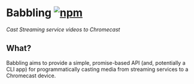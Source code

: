 Babbling [![npm](https://img.shields.io/npm/v/babbling.svg)](https://www.npmjs.com/package/babbling)
========

*Cast Streaming service videos to Chromecast*

## What?

Babbling aims to provide a simple, promise-based API (and, potentially
a CLI app) for programmatically casting media from streaming services
to a Chromecast device.
